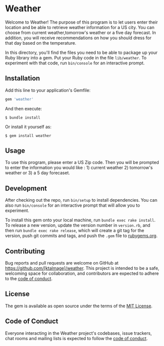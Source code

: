 # Weather

Welcome to  Weather! The purpose of this program is to let users enter their location and be able to retrieve weather information for a US city. You can choose from current weather,tomorrow's weather or a five day forecast. In addition, you will receive recommendations on how you should dress for that day based on the temperature.

In this directory, you'll find the files you need to be able to package up your Ruby library into a gem. Put your Ruby code in the file `lib/weather`. To experiment with that code, run `bin/console` for an interactive prompt.



## Installation

Add this line to your application's Gemfile:

```ruby
gem 'weather'
```

And then execute:

    $ bundle install

Or install it yourself as:

    $ gem install weather

## Usage

To use this program, please enter a US Zip code. Then you will be prompted to enter the information you would like : 1) current weather 2) tomorrow's weather or
3) a 5 day forecaset. 

## Development

After checking out the repo, run `bin/setup` to install dependencies. You can also run `bin/console` for an interactive prompt that will allow you to experiment.

To install this gem onto your local machine, run `bundle exec rake install`. To release a new version, update the version number in `version.rb`, and then run `bundle exec rake release`, which will create a git tag for the version, push git commits and tags, and push the `.gem` file to [rubygems.org](https://rubygems.org).

## Contributing

Bug reports and pull requests are welcome on GitHub at https://github.com/[ktalmage]/weather. This project is intended to be a safe, welcoming space for collaboration, and contributors are expected to adhere to the [code of conduct](https://github.com/[ktalmage]/weather/blob/master/CODE_OF_CONDUCT.md).


## License

The gem is available as open source under the terms of the [MIT License](https://opensource.org/licenses/MIT).

## Code of Conduct

Everyone interacting in the Weather project's codebases, issue trackers, chat rooms and mailing lists is expected to follow the [code of conduct](https://github.com/[ktalmage]/weather/blob/master/CODE_OF_CONDUCT.md).
